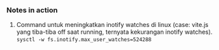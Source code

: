 ### Notes in action
1. Command untuk meningkatkan inotify watches di linux (case: vite.js yang tiba-tiba off saat running, ternyata kekurangan inotify watches).
```sysctl -w fs.inotify.max_user_watches=524288``` 
